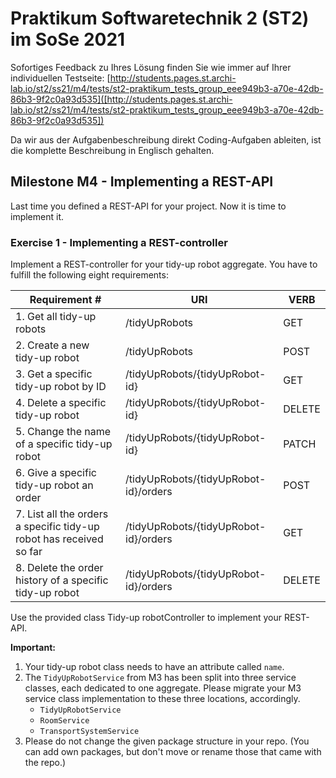 # Praktikum Softwaretechnik 2 (ST2) im SoSe 2021

Sofortiges Feedback zu Ihres Lösung finden Sie wie immer auf Ihrer individuellen Testseite:
[http://students.pages.st.archi-lab.io/st2/ss21/m4/tests/st2-praktikum_tests_group_eee949b3-a70e-42db-86b3-9f2c0a93d535]([http://students.pages.st.archi-lab.io/st2/ss21/m4/tests/st2-praktikum_tests_group_eee949b3-a70e-42db-86b3-9f2c0a93d535])

Da wir aus der Aufgabenbeschreibung direkt Coding-Aufgaben ableiten, ist die komplette Beschreibung in Englisch
gehalten. 

## Milestone M4 - Implementing a REST-API

Last time you defined a REST-API for your project. Now it is time to implement it.

### Exercise 1 - Implementing a REST-controller

Implement a REST-controller for your tidy-up robot aggregate.
You have to fulfill the following eight requirements:

|Requirement # | URI | VERB |
|---|---|---|
| 1. Get all tidy-up robots                                                                      | /tidyUpRobots | GET |
| 2. Create a new tidy-up robot                                                                  | /tidyUpRobots | POST |
| 3. Get a specific tidy-up robot by ID                                                          | /tidyUpRobots/{tidyUpRobot-id} | GET |
| 4. Delete a specific tidy-up robot                                                             | /tidyUpRobots/{tidyUpRobot-id} | DELETE |
| 5. Change the name of a specific tidy-up robot                                                 | /tidyUpRobots/{tidyUpRobot-id} | PATCH |
| 6. Give a specific tidy-up robot an order                                         | /tidyUpRobots/{tidyUpRobot-id}/orders | POST |
| 7. List all the orders a specific tidy-up robot has received so far                        | /tidyUpRobots/{tidyUpRobot-id}/orders | GET |
| 8. Delete the order history of a specific tidy-up robot                                    | /tidyUpRobots/{tidyUpRobot-id}/orders | DELETE | 

Use the provided class Tidy-up robotController to implement your REST-API. 

**Important:** 
1. Your tidy-up robot class needs to have an attribute called `name`.
1. The `TidyUpRobotService` from M3 has been split into three service classes, each dedicated to one aggregate. 
    Please migrate your M3 service class implementation to these three locations, accordingly.
    * `TidyUpRobotService`
    * `RoomService`
    * `TransportSystemService`
1. Please do not change the given package structure in your repo. (You can add own packages, but don't move or
    rename those that came with the repo.)


